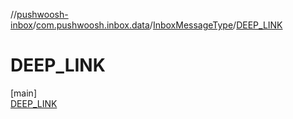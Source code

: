 //[pushwoosh-inbox](../../../../index.md)/[com.pushwoosh.inbox.data](../../index.md)/[InboxMessageType](../index.md)/[DEEP_LINK](index.md)

# DEEP_LINK

[main]\
[DEEP_LINK](index.md)
